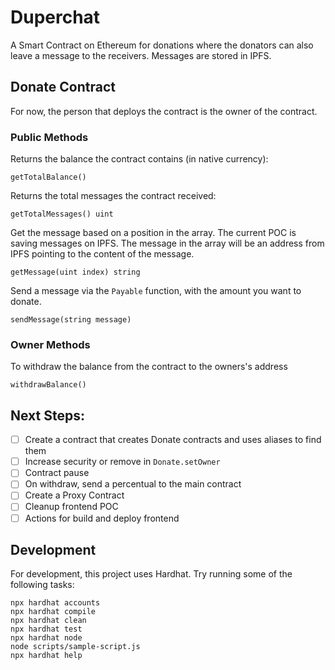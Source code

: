 # Duperchat

A Smart Contract on Ethereum for donations where the donators can also leave a message to the receivers. Messages are stored in IPFS.

## Donate Contract

For now, the person that deploys the contract is the owner of the contract.

### Public Methods

Returns the balance the contract contains (in native currency):
```
getTotalBalance()
```

Returns the total messages the contract received:
```
getTotalMessages() uint
```

Get the message based on a position in the array.
The current POC is saving messages on IPFS.
The message in the array will be an address from IPFS pointing to the content of the message.

```
getMessage(uint index) string
```

Send a message via the `Payable` function, with the amount you want to donate.
```
sendMessage(string message)
```

### Owner Methods

To withdraw the balance from the contract to the owners's address
```
withdrawBalance()
```

## Next Steps:

- [ ] Create a contract that creates Donate contracts and uses aliases to find them
- [ ] Increase security or remove in `Donate.setOwner`
- [ ] Contract pause
- [ ] On withdraw, send a percentual to the main contract
- [ ] Create a Proxy Contract
- [ ] Cleanup frontend POC
- [ ] Actions for build and deploy frontend

## Development

For development, this project uses Hardhat.
Try running some of the following tasks:

```shell
npx hardhat accounts
npx hardhat compile
npx hardhat clean
npx hardhat test
npx hardhat node
node scripts/sample-script.js
npx hardhat help
```
